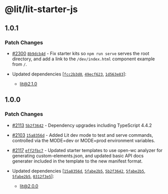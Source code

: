 # @lit/lit-starter-js

## 1.0.1

### Patch Changes

- [#2300](https://github.com/lit/lit/pull/2300) [`8b9dcb4d`](https://github.com/lit/lit/commit/8b9dcb4d10e4161083146ae40d0b12174a63d31d) - Fix starter kits so `npm run serve` serves the root directory, and add a link to the `/dev/index.html` component example from `/`.

- Updated dependencies [[`fcc2b3d0`](https://github.com/lit/lit/commit/fcc2b3d0054e69e6f76588ea9f440117b6d0deed), [`49ecf623`](https://github.com/lit/lit/commit/49ecf6239033e9578184d46116e6b89676d091db), [`1d563e83`](https://github.com/lit/lit/commit/1d563e830c02a2d1a22e1e939f1ace971b1d1ae7)]:
  - lit@2.1.0

## 1.0.0

### Patch Changes

- [#2113](https://github.com/lit/lit/pull/2113) [`5b2f3642`](https://github.com/lit/lit/commit/5b2f3642ff91931b5b01f8bdd2ed98aba24f1047) - Dependency upgrades including TypeScript 4.4.2

- [#2103](https://github.com/lit/lit/pull/2103) [`15a8356d`](https://github.com/lit/lit/commit/15a8356ddd59a1e80880a93acd21fadc9c24e14b) - Added Lit dev mode to test and serve commands, controlled via the MODE=dev or MODE=prod environment variables.

- [#2117](https://github.com/lit/lit/pull/2117) [`eff2fbc7`](https://github.com/lit/lit/commit/eff2fbc7e45cfc2a7b8df21e18c84619dfbcb277) - Updated starter templates to use open-wc analyzer for generating custom-elements.json, and updated basic API docs generater included in the template to the new manifest format.

- Updated dependencies [[`15a8356d`](https://github.com/lit/lit/commit/15a8356ddd59a1e80880a93acd21fadc9c24e14b), [`5fabe2b5`](https://github.com/lit/lit/commit/5fabe2b5ae4ab8fba9dc2d23a69105d32e4c0705), [`5b2f3642`](https://github.com/lit/lit/commit/5b2f3642ff91931b5b01f8bdd2ed98aba24f1047), [`5fabe2b5`](https://github.com/lit/lit/commit/5fabe2b5ae4ab8fba9dc2d23a69105d32e4c0705), [`5fabe2b5`](https://github.com/lit/lit/commit/5fabe2b5ae4ab8fba9dc2d23a69105d32e4c0705), [`0312f3e5`](https://github.com/lit/lit/commit/0312f3e533611eb3f4f9381594485a33ad003b74)]:
  - lit@2.0.0
